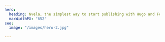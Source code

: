 ```yaml
---
hero:
  heading: Nvela, the simplest way to start publishing with Hugo and Forestry.
  maxWidthPX: "652"
seo:
  image: "/images/hero-2.jpg"

---
```

